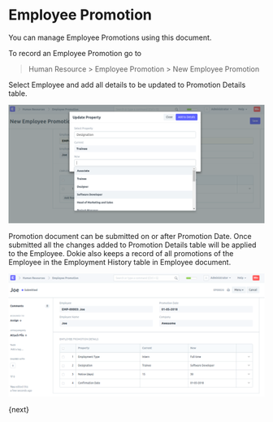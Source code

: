 <!-- add-breadcrumbs -->
# Employee Promotion

You can manage Employee Promotions using this document.

To record an Employee Promotion go to

> Human Resource > Employee Promotion > New Employee Promotion

Select Employee and add all details to be updated to Promotion Details table.

<img class="screenshot" alt="Employee Promotion" src="../assets/employee_promotion.png">

Promotion document can be submitted on or after Promotion Date. Once submitted all the changes added to Promotion Details table will be applied to the Employee. Dokie also keeps a record of all promotions of the Employee in the Employment History table in Employee document.

<img class="screenshot" alt="Employee Promotion" src="../assets/employee_promotion_1.png">

{next}
